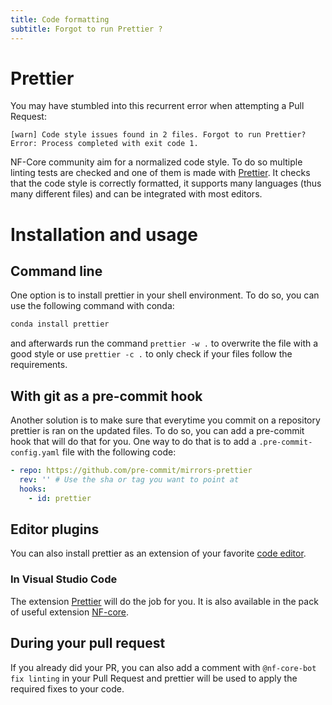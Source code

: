 ```yaml
---
title: Code formatting
subtitle: Forgot to run Prettier ?
---
```


# Prettier

You may have stumbled into this recurrent error when attempting a Pull Request:

```
[warn] Code style issues found in 2 files. Forgot to run Prettier?
Error: Process completed with exit code 1.
```

NF-Core community aim for a normalized code style. To do so multiple linting tests are checked and one of them is made with [Prettier](https://prettier.io/).
It checks that the code style is correctly formatted, it supports many languages (thus many different files) and can be integrated with most editors.

# Installation and usage

## Command line

One option is to install prettier in your shell environment.
To do so, you can use the following command with conda:

```bash
conda install prettier
```

and afterwards run the command `prettier -w .` to overwrite the file with a good style or use `prettier -c .` to only check if your files follow the requirements.

## With git as a pre-commit hook

Another solution is to make sure that everytime you commit on a repository prettier is ran on the updated files. To do so, you can add a pre-commit hook that will do that for you.
One way to do that is to add a `.pre-commit-config.yaml` file with the following code:

```yaml
- repo: https://github.com/pre-commit/mirrors-prettier
  rev: '' # Use the sha or tag you want to point at
  hooks:
    - id: prettier
```

## Editor plugins

You can also install prettier as an extension of your favorite [code editor](https://prettier.io/docs/en/editors.html).

### In Visual Studio Code

The extension [Prettier](https://marketplace.visualstudio.com/items?itemName=esbenp.prettier-vscode) will do the job for you. It is also available in the pack of useful extension [NF-core](https://marketplace.visualstudio.com/items?itemName=nf-core.nf-core-extensionpack).

## During your pull request

If you already did your PR, you can also add a comment with `@nf-core-bot fix linting` in your Pull Request and prettier will be used to apply the required fixes to your code.
